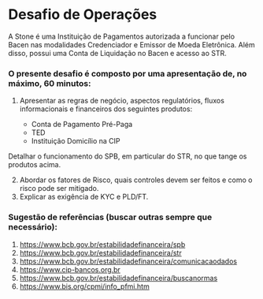 # Desafio de Operações

A Stone é uma Instituição de Pagamentos autorizada a funcionar pelo Bacen nas modalidades Credenciador e Emissor de Moeda Eletrônica. Além disso, possui uma Conta de Liquidação no Bacen e acesso ao STR.

### O presente desafio é composto por uma apresentação de, no máximo, 60 minutos:

1. Apresentar as regras de negócio, aspectos regulatórios, fluxos informacionais e financeiros dos seguintes produtos:

   * Conta de Pagamento Pré-Paga
   * TED
   * Instituição Domicílio na CIP

Detalhar o funcionamento do SPB, em particular do STR, no que tange os produtos acima.

2. Abordar os fatores de Risco, quais controles devem ser feitos e como o risco pode ser mitigado.
3. Explicar as exigência de KYC e PLD/FT.


### Sugestão de referências (buscar outras sempre que necessário):

1. https://www.bcb.gov.br/estabilidadefinanceira/spb
2. https://www.bcb.gov.br/estabilidadefinanceira/str
3. https://www.bcb.gov.br/estabilidadefinanceira/comunicacaodados
4. https://www.cip-bancos.org.br
5. https://www.bcb.gov.br/estabilidadefinanceira/buscanormas
6. https://www.bis.org/cpmi/info_pfmi.htm
